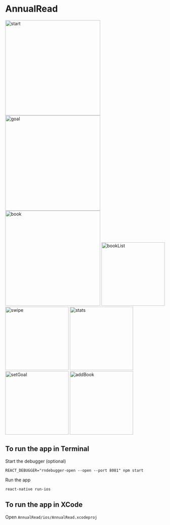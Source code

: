 # AnnualRead
<img src="https://github.com/ml2439/ml2439.github.io/blob/master/images/ARstart.gif?raw=true" alt="start" style="width: 300px;"/>

<img src="https://github.com/ml2439/ml2439.github.io/blob/master/images/ARgoal.gif?raw=true" alt="goal" style="width: 300px;"/>
<img src="https://github.com/ml2439/ml2439.github.io/blob/master/images/ARbook.gif?raw=true" alt="book" style="width: 300px;"/>

<img src="https://github.com/ml2439/ml2439.github.io/blob/master/images/ARbooklist.PNG?raw=true" alt="bookList" style="width: 200px;"/>
<img src="https://github.com/ml2439/ml2439.github.io/blob/master/images/ARswipe.PNG?raw=true" alt="swipe" style="width: 200px;"/>
<img src="https://github.com/ml2439/ml2439.github.io/blob/master/images/ARstats.PNG?raw=true" alt="stats" style="width: 200px;"/>
<img src="https://github.com/ml2439/ml2439.github.io/blob/master/images/ARsetgoal.PNG?raw=true" alt="setGoal" style="width: 200px;"/>
<img src="https://github.com/ml2439/ml2439.github.io/blob/master/images/ARaddbook.PNG?raw=true" alt="addBook" style="width: 200px;"/>

## To run the app in Terminal
Start the debugger (optional)
```
REACT_DEBUGGER="rndebugger-open --open --port 8081" npm start
```
Run the app
```
react-native run-ios
```
## To run the app in XCode
Open ```AnnualRead/ios/AnnualRead.xcodeproj```